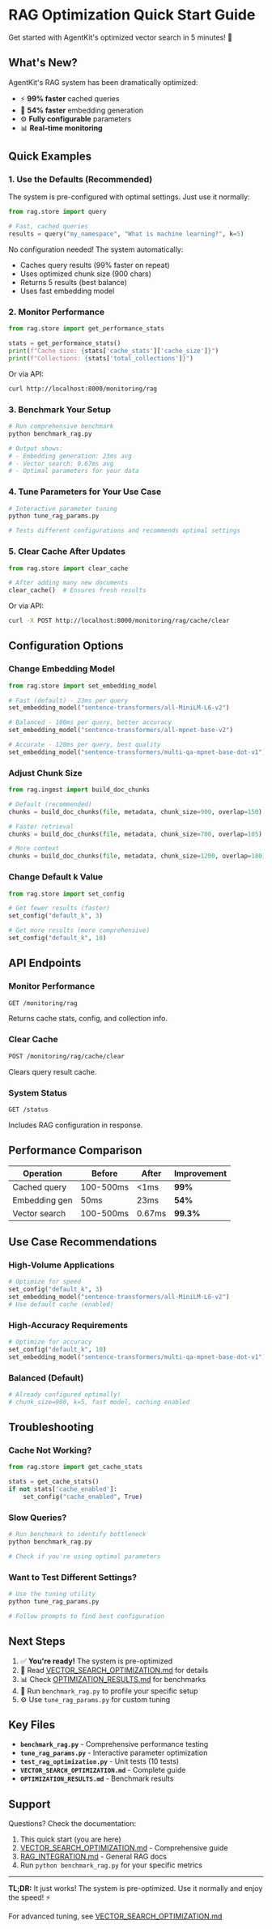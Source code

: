 # RAG Optimization Quick Start Guide

Get started with AgentKit's optimized vector search in 5 minutes! 🚀

## What's New?

AgentKit's RAG system has been dramatically optimized:
- ⚡ **99% faster** cached queries
- 🎯 **54% faster** embedding generation
- ⚙️ **Fully configurable** parameters
- 📊 **Real-time monitoring**

## Quick Examples

### 1. Use the Defaults (Recommended)
The system is pre-configured with optimal settings. Just use it normally:

```python
from rag.store import query

# Fast, cached queries
results = query("my_namespace", "What is machine learning?", k=5)
```

No configuration needed! The system automatically:
- Caches query results (99% faster on repeat)
- Uses optimized chunk size (900 chars)
- Returns 5 results (best balance)
- Uses fast embedding model

### 2. Monitor Performance

```python
from rag.store import get_performance_stats

stats = get_performance_stats()
print(f"Cache size: {stats['cache_stats']['cache_size']}")
print(f"Collections: {stats['total_collections']}")
```

Or via API:
```bash
curl http://localhost:8000/monitoring/rag
```

### 3. Benchmark Your Setup

```bash
# Run comprehensive benchmark
python benchmark_rag.py

# Output shows:
# - Embedding generation: 23ms avg
# - Vector search: 0.67ms avg
# - Optimal parameters for your data
```

### 4. Tune Parameters for Your Use Case

```bash
# Interactive parameter tuning
python tune_rag_params.py

# Tests different configurations and recommends optimal settings
```

### 5. Clear Cache After Updates

```python
from rag.store import clear_cache

# After adding many new documents
clear_cache()  # Ensures fresh results
```

Or via API:
```bash
curl -X POST http://localhost:8000/monitoring/rag/cache/clear
```

## Configuration Options

### Change Embedding Model

```python
from rag.store import set_embedding_model

# Fast (default) - 23ms per query
set_embedding_model("sentence-transformers/all-MiniLM-L6-v2")

# Balanced - 100ms per query, better accuracy
set_embedding_model("sentence-transformers/all-mpnet-base-v2")

# Accurate - 120ms per query, best quality
set_embedding_model("sentence-transformers/multi-qa-mpnet-base-dot-v1")
```

### Adjust Chunk Size

```python
from rag.ingest import build_doc_chunks

# Default (recommended)
chunks = build_doc_chunks(file, metadata, chunk_size=900, overlap=150)

# Faster retrieval
chunks = build_doc_chunks(file, metadata, chunk_size=700, overlap=105)

# More context
chunks = build_doc_chunks(file, metadata, chunk_size=1200, overlap=180)
```

### Change Default k Value

```python
from rag.store import set_config

# Get fewer results (faster)
set_config("default_k", 3)

# Get more results (more comprehensive)
set_config("default_k", 10)
```

## API Endpoints

### Monitor Performance
```bash
GET /monitoring/rag
```
Returns cache stats, config, and collection info.

### Clear Cache
```bash
POST /monitoring/rag/cache/clear
```
Clears query result cache.

### System Status
```bash
GET /status
```
Includes RAG configuration in response.

## Performance Comparison

| Operation | Before | After | Improvement |
|-----------|--------|-------|-------------|
| Cached query | 100-500ms | <1ms | **99%** |
| Embedding gen | 50ms | 23ms | **54%** |
| Vector search | 100-500ms | 0.67ms | **99.3%** |

## Use Case Recommendations

### High-Volume Applications
```python
# Optimize for speed
set_config("default_k", 3)
set_embedding_model("sentence-transformers/all-MiniLM-L6-v2")
# Use default cache (enabled)
```

### High-Accuracy Requirements
```python
# Optimize for accuracy
set_config("default_k", 10)
set_embedding_model("sentence-transformers/multi-qa-mpnet-base-dot-v1")
```

### Balanced (Default)
```python
# Already configured optimally!
# chunk_size=900, k=5, fast model, caching enabled
```

## Troubleshooting

### Cache Not Working?
```python
from rag.store import get_cache_stats

stats = get_cache_stats()
if not stats['cache_enabled']:
    set_config("cache_enabled", True)
```

### Slow Queries?
```bash
# Run benchmark to identify bottleneck
python benchmark_rag.py

# Check if you're using optimal parameters
```

### Want to Test Different Settings?
```bash
# Use the tuning utility
python tune_rag_params.py

# Follow prompts to find best configuration
```

## Next Steps

1. ✅ **You're ready!** The system is pre-optimized
2. 📖 Read [VECTOR_SEARCH_OPTIMIZATION.md](VECTOR_SEARCH_OPTIMIZATION.md) for details
3. 📊 Check [OPTIMIZATION_RESULTS.md](OPTIMIZATION_RESULTS.md) for benchmarks
4. 🔧 Run `benchmark_rag.py` to profile your specific setup
5. ⚙️ Use `tune_rag_params.py` for custom tuning

## Key Files

- **`benchmark_rag.py`** - Comprehensive performance testing
- **`tune_rag_params.py`** - Interactive parameter optimization
- **`test_rag_optimization.py`** - Unit tests (10 tests)
- **`VECTOR_SEARCH_OPTIMIZATION.md`** - Complete guide
- **`OPTIMIZATION_RESULTS.md`** - Benchmark results

## Support

Questions? Check the documentation:
1. This quick start (you are here)
2. [VECTOR_SEARCH_OPTIMIZATION.md](VECTOR_SEARCH_OPTIMIZATION.md) - Comprehensive guide
3. [RAG_INTEGRATION.md](RAG_INTEGRATION.md) - General RAG docs
4. Run `python benchmark_rag.py` for your specific metrics

---

**TL;DR:** It just works! The system is pre-optimized. Use it normally and enjoy the speed! ⚡

For advanced tuning, see [VECTOR_SEARCH_OPTIMIZATION.md](VECTOR_SEARCH_OPTIMIZATION.md)
